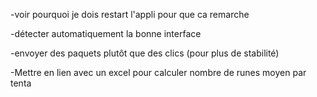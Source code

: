-voir pourquoi je dois restart l'appli pour que ca remarche

-détecter automatiquement la bonne interface 

-envoyer des paquets plutôt que des clics (pour plus de stabilité)

-Mettre en lien avec un excel pour calculer nombre de runes moyen par tenta
